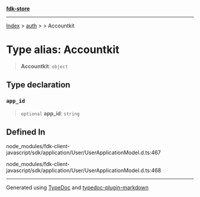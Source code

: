 [**fdk-store**](../../../README.md)
***

[Index](../../../API.md) > [auth](../../README.md) > [<internal>](../README.md) > Accountkit

# Type alias: Accountkit

> **Accountkit**: `object`

## Type declaration

### `app_id`

> `optional` **app\_id**: `string`

## Defined In

node\_modules/fdk-client-javascript/sdk/application/User/UserApplicationModel.d.ts:467

node\_modules/fdk-client-javascript/sdk/application/User/UserApplicationModel.d.ts:468

***
Generated using [TypeDoc](https://typedoc.org/) and [typedoc-plugin-markdown](https://www.npmjs.com/package/typedoc-plugin-markdown)

